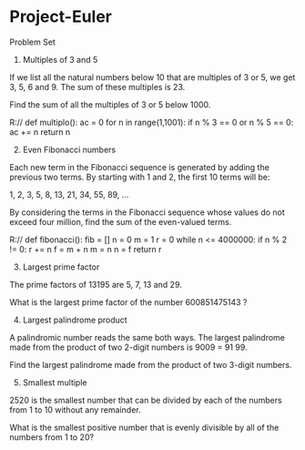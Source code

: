 Project-Euler
=============

Problem Set

1. Multiples of 3 and 5 

If we list all the natural numbers below 10 that are multiples of 3 or 5, we get 3, 5, 6 and 9. The sum of these multiples is 23.

Find the sum of all the multiples of 3 or 5 below 1000.

R://
def multiplo():
	ac = 0
	for n in range(1,1001):
		if n % 3 == 0 or n % 5 == 0:
			ac += n
	return n



2. Even Fibonacci numbers

Each new term in the Fibonacci sequence is generated by adding the previous two terms. By starting with 1 and 2, the first 10 terms will be:

1, 2, 3, 5, 8, 13, 21, 34, 55, 89, ...

By considering the terms in the Fibonacci sequence whose values do not exceed four million, find the sum of the even-valued terms.

R://
def fibonacci():
	fib = []
	n = 0
	m = 1
	r = 0
	while n <= 4000000:
		if n % 2 != 0:
			r += n
		f = m + n
		m = n
		n = f
	return r


3. Largest prime factor

The prime factors of 13195 are 5, 7, 13 and 29.

What is the largest prime factor of the number 600851475143 ?


4. Largest palindrome product

A palindromic number reads the same both ways. The largest palindrome made from the product of two 2-digit numbers is 9009 = 91 99.

Find the largest palindrome made from the product of two 3-digit numbers.


5. Smallest multiple

2520 is the smallest number that can be divided by each of the numbers from 1 to 10 without any remainder.

What is the smallest positive number that is evenly divisible by all of the numbers from 1 to 20?

